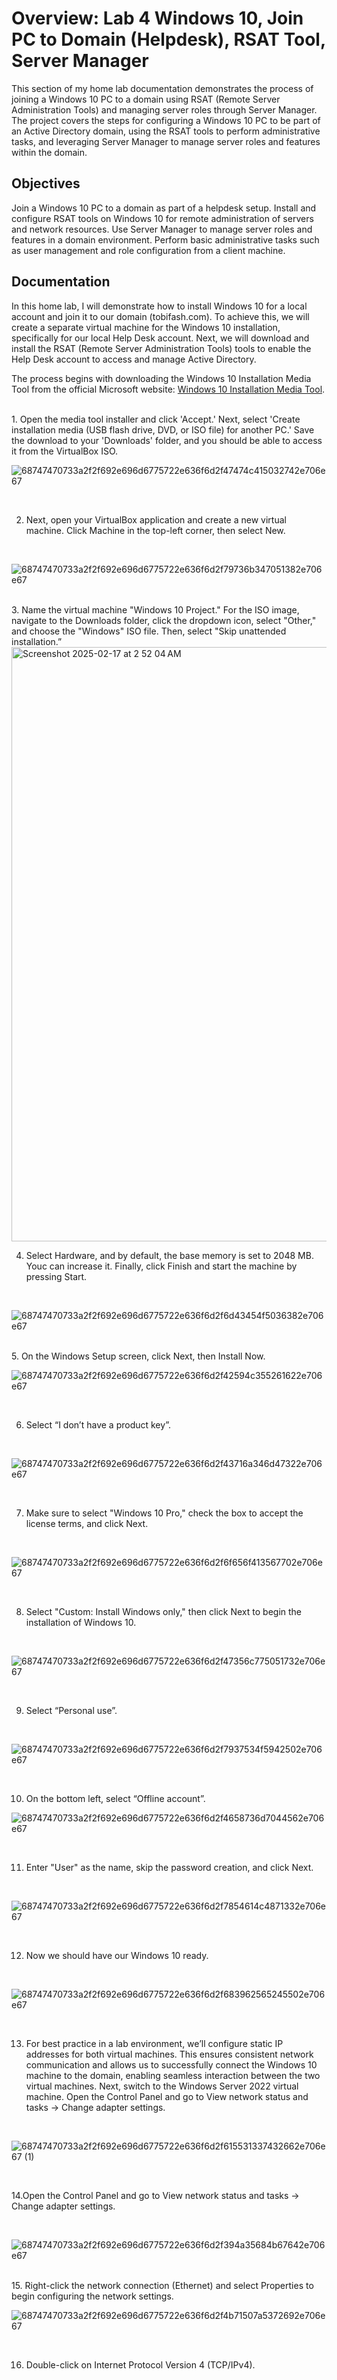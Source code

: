 # Overview: Lab 4 Windows 10, Join PC to Domain (Helpdesk), RSAT Tool, Server Manager
This section of my home lab documentation demonstrates the process of joining a Windows 10 PC to a domain using RSAT (Remote Server Administration Tools) and managing server roles through Server Manager. The project covers the steps for configuring a Windows 10 PC to be part of an Active Directory domain, using the RSAT tools to perform administrative tasks, and leveraging Server Manager to manage server roles and features within the domain.

## Objectives
Join a Windows 10 PC to a domain as part of a helpdesk setup.
Install and configure RSAT tools on Windows 10 for remote administration of servers and network resources.
Use Server Manager to manage server roles and features in a domain environment.
Perform basic administrative tasks such as user management and role configuration from a client machine.
## Documentation
In this home lab, I will demonstrate how to install Windows 10 for a local account and join it to our domain (tobifash.com). To achieve this, we will create a separate virtual machine for the Windows 10 installation, specifically for our local Help Desk account. Next, we will download and install the RSAT (Remote Server Administration Tools) tools to enable the Help Desk account to access and manage Active Directory.

The process begins with downloading the Windows 10 Installation Media Tool from the official Microsoft website: [Windows 10 Installation Media Tool](https://www.microsoft.com/en-us/software-download/windows10).

<br>
1. Open the media tool installer and click 'Accept.' Next, select 'Create installation media (USB flash drive, DVD, or ISO file) for another PC.' Save the download to your 'Downloads' folder, and you should be able to access it from the VirtualBox ISO.

<br>

![68747470733a2f2f692e696d6775722e636f6d2f47474c415032742e706e67](https://github.com/user-attachments/assets/6e72f8e9-198c-40e5-aa5e-7663e86e72d4)

<br>

2. Next, open your VirtualBox application and create a new virtual machine. Click Machine in the top-left corner, then select New.

 <br>

   ![68747470733a2f2f692e696d6775722e636f6d2f79736b347051382e706e67](https://github.com/user-attachments/assets/4f965529-f22d-4d28-8601-d95fbf1f794a)

   <br>
3. Name the virtual machine "Windows 10 Project." For the ISO image, navigate to the Downloads folder, click the dropdown icon, select "Other," and choose the "Windows" ISO file. Then, select "Skip unattended installation.”
<br>

<img width="951" alt="Screenshot 2025-02-17 at 2 52 04 AM" src="https://github.com/user-attachments/assets/5d3356d8-d212-4e1e-9e3b-98006d95d211" />

<br>

4. Select Hardware, and by default, the base memory is set to 2048 MB. Youc can increase it. Finally, click Finish and start the machine by pressing Start. 

<br> 

![68747470733a2f2f692e696d6775722e636f6d2f6d43454f5036382e706e67](https://github.com/user-attachments/assets/219a87c8-817b-4e72-bce1-3a499b42962b)

<br> 
5. On the Windows Setup screen, click Next, then Install Now.
<br>

![68747470733a2f2f692e696d6775722e636f6d2f42594c355261622e706e67](https://github.com/user-attachments/assets/923ac63d-68fa-442c-8cf2-ad005068f1a1)

<br> 

6. Select “I don’t have a product key”.

<br>

![68747470733a2f2f692e696d6775722e636f6d2f43716a346d47322e706e67](https://github.com/user-attachments/assets/5fcb5233-ee6d-4c24-8ee3-3ad5a6690fbe)

<br> 

7. Make sure to select "Windows 10 Pro," check the box to accept the license terms, and click Next.
<br>

![68747470733a2f2f692e696d6775722e636f6d2f6f656f413567702e706e67](https://github.com/user-attachments/assets/02344120-ef61-4c29-842e-f442bcabdfa6)

<br>

8. Select "Custom: Install Windows only," then click Next to begin the installation of Windows 10.

<br>

![68747470733a2f2f692e696d6775722e636f6d2f47356c775051732e706e67](https://github.com/user-attachments/assets/3b61e3cf-b90a-4fa5-a992-828cbab24971)

<br>

9.  Select “Personal use”.

<br> 

![68747470733a2f2f692e696d6775722e636f6d2f7937534f5942502e706e67](https://github.com/user-attachments/assets/1fa16350-3c80-43a9-b9db-fc3a7cc59e9e)

<br>

10. On the bottom left, select “Offline account”.
    <br>

![68747470733a2f2f692e696d6775722e636f6d2f4658736d7044562e706e67](https://github.com/user-attachments/assets/740da4a5-43c1-47ce-88cb-a4e074b2db44)

<br>

11. Enter "User" as the name, skip the password creation, and click Next.

<br>

![68747470733a2f2f692e696d6775722e636f6d2f7854614c4871332e706e67](https://github.com/user-attachments/assets/9587d8cd-4b19-455c-b190-d155a25a73a0)

<br>

12. Now we should have our Windows 10 ready.

<br> 

![68747470733a2f2f692e696d6775722e636f6d2f683962565245502e706e67](https://github.com/user-attachments/assets/28d1f12c-5c52-4595-837a-9a9d831778c7)

<br>

13. For best practice in a lab environment, we’ll configure static IP addresses for both virtual machines. This ensures consistent network communication and allows us to successfully connect the Windows 10 machine to the domain, enabling seamless interaction between the two virtual machines. Next, switch to the Windows Server 2022 virtual machine. Open the Control Panel and go to View network status and tasks → Change adapter settings.

<br>

![68747470733a2f2f692e696d6775722e636f6d2f615531337432662e706e67 (1)](https://github.com/user-attachments/assets/03f7a381-3736-4c9f-b34e-83602cf5b393)

<br>

14.Open the Control Panel and go to View network status and tasks → Change adapter settings.

<br>

![68747470733a2f2f692e696d6775722e636f6d2f394a35684b67642e706e67](https://github.com/user-attachments/assets/49e9e4c0-4d79-4b31-800b-636639833587)

<br>
15. Right-click the network connection (Ethernet) and select Properties to begin configuring the network settings.
<br>

![68747470733a2f2f692e696d6775722e636f6d2f4b71507a5372692e706e67](https://github.com/user-attachments/assets/de03aecc-85b0-4022-85db-489d3d6727ba)


<br>

16. Double-click on Internet Protocol Version 4 (TCP/IPv4).
















